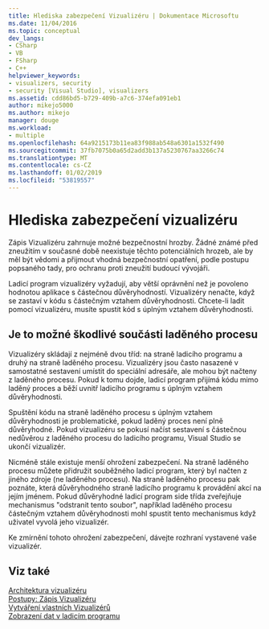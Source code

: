 ```yaml
---
title: Hlediska zabezpečení Vizualizéru | Dokumentace Microsoftu
ms.date: 11/04/2016
ms.topic: conceptual
dev_langs:
- CSharp
- VB
- FSharp
- C++
helpviewer_keywords:
- visualizers, security
- security [Visual Studio], visualizers
ms.assetid: cdd86bd5-b729-409b-a7c6-374efa091eb1
author: mikejo5000
ms.author: mikejo
manager: douge
ms.workload:
- multiple
ms.openlocfilehash: 64a9215173b11ea83f988ab548a6301a1532f490
ms.sourcegitcommit: 37fb7075b0a65d2add3b137a5230767aa3266c74
ms.translationtype: MT
ms.contentlocale: cs-CZ
ms.lasthandoff: 01/02/2019
ms.locfileid: "53819557"
---
```

# <a name="visualizer-security-considerations"></a>Hlediska zabezpečení vizualizéru
Zápis Vizualizéru zahrnuje možné bezpečnostní hrozby. Žádné známé před zneužitím v současné době neexistuje těchto potenciálních hrozeb, ale by měl být vědomi a přijmout vhodná bezpečnostní opatření, podle postupu popsaného tady, pro ochranu proti zneužití budoucí vývojáři.  
  
 Ladicí program vizualizéry vyžadují, aby větší oprávnění než je povoleno hodnotou aplikace s částečnou důvěryhodností. Vizualizéry nenačte, když se zastaví v kódu s částečným vztahem důvěryhodnosti. Chcete-li ladit pomocí vizualizéru, musíte spustit kód s úplným vztahem důvěryhodnosti.  
  
## <a name="possible-malicious-debuggee-component"></a>Je to možné škodlivé součásti laděného procesu  
 Vizualizéry skládají z nejméně dvou tříd: na straně ladicího programu a druhý na straně laděného procesu. Vizualizéry jsou často nasazené v samostatné sestavení umístit do speciální adresáře, ale mohou být načteny z laděného procesu. Pokud k tomu dojde, ladicí program přijímá kódu mimo laděný proces a běží uvnitř ladicího programu s úplným vztahem důvěryhodnosti.  
  
 Spuštění kódu na straně laděného procesu s úplným vztahem důvěryhodnosti je problematické, pokud laděný proces není plně důvěryhodné. Pokud vizualizéru se pokusí načíst sestavení s částečnou nedůvěrou z laděného procesu do ladicího programu, Visual Studio se ukončí vizualizér.  
  
 Nicméně stále existuje menší ohrožení zabezpečení. Na straně laděného procesu můžete přidružit souběžného ladicí program, který byl načten z jiného zdroje (ne laděného procesu). Na straně laděného procesu pak poznáte, která důvěryhodného straně ladicího programu k provádění akcí na jejím jménem. Pokud důvěryhodné ladicí program side třída zveřejňuje mechanismus "odstranit tento soubor", například laděného procesu částečným vztahem důvěryhodnosti mohl spustit tento mechanismus když uživatel vyvolá jeho vizualizér.  
  
 Ke zmírnění tohoto ohrožení zabezpečení, dávejte rozhraní vystavené vaše vizualizér.  
  
## <a name="see-also"></a>Viz také  
 [Architektura vizualizéru](../debugger/visualizer-architecture.md)   
 [Postupy: Zápis Vizualizéru](/visualstudio/debugger/create-custom-visualizers-of-data)   
 [Vytváření vlastních Vizualizérů](../debugger/create-custom-visualizers-of-data.md)   
 [Zobrazení dat v ladicím programu](../debugger/viewing-data-in-the-debugger.md)
